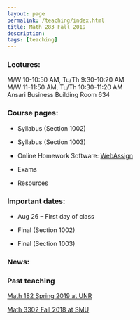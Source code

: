 ```yaml
---
layout: page
permalink: /teaching/index.html
title: Math 283 Fall 2019
description: 
tags: [teaching]
---
```


### Lectures: 

M/W 10-10:50 AM, Tu/Th    9:30-10:20 AM <br /> 
M/W 11-11:50 AM, Tu/Th   10:30-11:20 AM <br />
Ansari Business Building Room 634

### Course pages:

* Syllabus (Section 1002)

* Syllabus (Section 1003)

* Online Homework Software: [WebAssign](https://www.webassign.net/)

* Exams

* Resources

### Important dates:

* Aug 26 – First day of class

* Final (Section 1002) 
 
* Final (Section 1003) 

### News:


### Past teaching

<a href="/_teaching/_math182s19/math182s19/index.html">Math 182 Spring 2019 at UNR</a>

<a href="/math3302f18/index.html">Math 3302 Fall 2018 at SMU</a>












